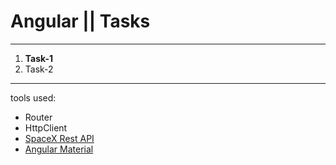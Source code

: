 # Angular || Tasks
------------
1. **Task-1**
2. Task-2
------------
tools used:
- Router
- HttpClient
- [SpaceX Rest API](https://github.com/r-spacex/SpaceX-API)
- [Angular Material](https://material.angular.io/)